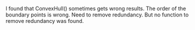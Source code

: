 I found that ConvexHull() sometimes gets wrong results. The order of the boundary points is wrong. Need to remove redundancy. But no function to remove redundancy was found.
